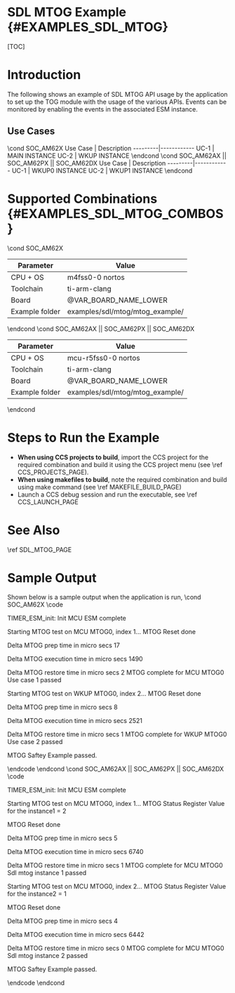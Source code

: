 # SDL MTOG Example {#EXAMPLES_SDL_MTOG}

[TOC]

# Introduction

The following shows an example of SDL MTOG API usage by the application to set up the TOG module with the usage of the various APIs.
Events can be monitored by enabling the events in the associated ESM instance.

Use Cases
---------
\cond SOC_AM62X
 Use Case | Description
 ---------|------------
 UC-1     | MAIN INSTANCE
 UC-2     | WKUP INSTANCE
\endcond
\cond SOC_AM62AX || SOC_AM62PX || SOC_AM62DX
 Use Case | Description
 ---------|------------
 UC-1     | WKUP0 INSTANCE
 UC-2     | WKUP1 INSTANCE
\endcond

# Supported Combinations {#EXAMPLES_SDL_MTOG_COMBOS}

\cond SOC_AM62X

 Parameter      | Value
 ---------------|-----------
 CPU + OS       | m4fss0-0 nortos
 Toolchain      | ti-arm-clang
 Board          | @VAR_BOARD_NAME_LOWER
 Example folder | examples/sdl/mtog/mtog_example/

\endcond
\cond SOC_AM62AX || SOC_AM62PX || SOC_AM62DX

 Parameter      | Value
 ---------------|-----------
 CPU + OS       | mcu-r5fss0-0 nortos
 Toolchain      | ti-arm-clang
 Board          | @VAR_BOARD_NAME_LOWER
 Example folder | examples/sdl/mtog/mtog_example/

\endcond

# Steps to Run the Example

- **When using CCS projects to build**, import the CCS project for the required combination
  and build it using the CCS project menu (see \ref CCS_PROJECTS_PAGE).
- **When using makefiles to build**, note the required combination and build using
  make command (see \ref MAKEFILE_BUILD_PAGE)
- Launch a CCS debug session and run the executable, see \ref CCS_LAUNCH_PAGE

# See Also

\ref SDL_MTOG_PAGE

# Sample Output

Shown below is a sample output when the application is run,
\cond SOC_AM62X
\code

TIMER_ESM_init: Init MCU ESM complete

 Starting MTOG test on MCU MTOG0, index 1...
 MTOG Reset done

 Delta MTOG prep time in micro secs 17

 Delta MTOG execution time in micro secs 1490

  Delta MTOG restore time in micro secs 2
  MTOG complete for MCU MTOG0
 Use case 1 passed

 Starting MTOG test on WKUP MTOG0, index 2...
 MTOG Reset done

 Delta MTOG prep time in micro secs 8

 Delta MTOG execution time in micro secs 2521

  Delta MTOG restore time in micro secs 1
  MTOG complete for WKUP MTOG0
 Use case 2 passed

 MTOG Saftey Example passed.

\endcode
\endcond
\cond SOC_AM62AX || SOC_AM62PX || SOC_AM62DX
\code

TIMER_ESM_init: Init MCU ESM complete

 Starting MTOG test on MCU MTOG0, index 1...
 MTOG Status Register Value for the instance1 = 2

 MTOG Reset done

 Delta MTOG prep time in micro secs 5

 Delta MTOG execution time in micro secs 6740

  Delta MTOG restore time in micro secs 1
  MTOG complete for MCU MTOG0
 Sdl mtog instance 1 passed

 Starting MTOG test on MCU MTOG0, index 2...
 MTOG Status Register Value for the instance2 = 1

 MTOG Reset done

 Delta MTOG prep time in micro secs 4

 Delta MTOG execution time in micro secs 6442

  Delta MTOG restore time in micro secs 0
  MTOG complete for MCU MTOG0
 Sdl mtog instance 2 passed

 MTOG Saftey Example passed.

\endcode
\endcond